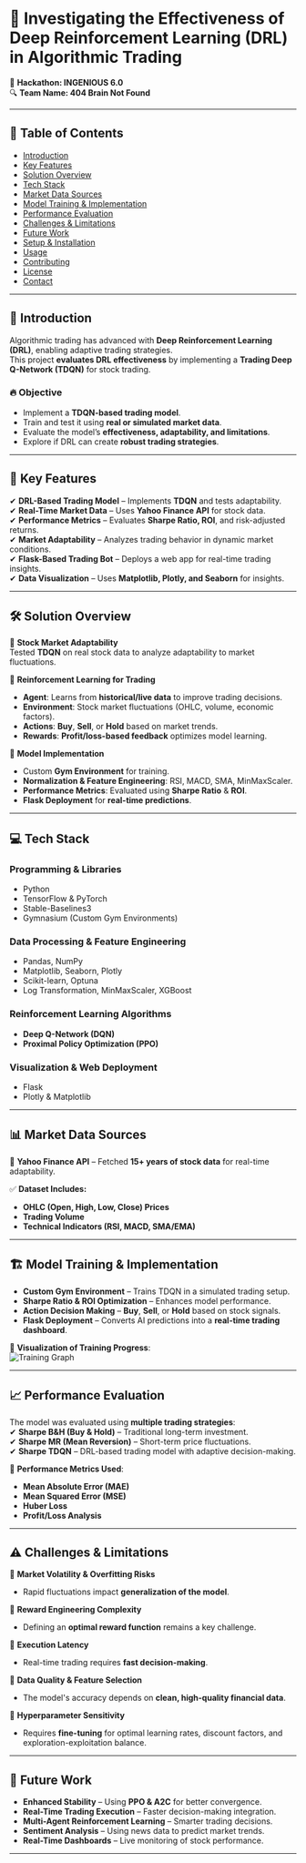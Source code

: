 # 🚀 Investigating the Effectiveness of Deep Reinforcement Learning (DRL) in Algorithmic Trading  
📌 **Hackathon: INGENIOUS 6.0**  
🔍 **Team Name: 404 Brain Not Found**  

---

## 📖 Table of Contents
- [Introduction](#introduction)
- [Key Features](#key-features)
- [Solution Overview](#solution-overview)
- [Tech Stack](#tech-stack)
- [Market Data Sources](#market-data-sources)
- [Model Training & Implementation](#model-training--implementation)
- [Performance Evaluation](#performance-evaluation)
- [Challenges & Limitations](#challenges--limitations)
- [Future Work](#future-work)
- [Setup & Installation](#setup--installation)
- [Usage](#usage)
- [Contributing](#contributing)
- [License](#license)
- [Contact](#contact)

---

## 📌 Introduction
Algorithmic trading has advanced with **Deep Reinforcement Learning (DRL)**, enabling adaptive trading strategies.  
This project **evaluates DRL effectiveness** by implementing a **Trading Deep Q-Network (TDQN)** for stock trading.  

### 🔥 Objective
- Implement a **TDQN-based trading model**.
- Train and test it using **real or simulated market data**.
- Evaluate the model’s **effectiveness, adaptability, and limitations**.
- Explore if DRL can create **robust trading strategies**.

---

## 🌟 Key Features
✔ **DRL-Based Trading Model** – Implements **TDQN** and tests adaptability.  
✔ **Real-Time Market Data** – Uses **Yahoo Finance API** for stock data.  
✔ **Performance Metrics** – Evaluates **Sharpe Ratio, ROI**, and risk-adjusted returns.  
✔ **Market Adaptability** – Analyzes trading behavior in dynamic market conditions.  
✔ **Flask-Based Trading Bot** – Deploys a web app for real-time trading insights.  
✔ **Data Visualization** – Uses **Matplotlib, Plotly, and Seaborn** for insights.  

---

## 🛠 Solution Overview
🔹 **Stock Market Adaptability**  
Tested **TDQN** on real stock data to analyze adaptability to market fluctuations.  

🔹 **Reinforcement Learning for Trading**  
- **Agent**: Learns from **historical/live data** to improve trading decisions.  
- **Environment**: Stock market fluctuations (OHLC, volume, economic factors).  
- **Actions**: **Buy**, **Sell**, or **Hold** based on market trends.  
- **Rewards**: **Profit/loss-based feedback** optimizes model learning.  

🔹 **Model Implementation**  
- Custom **Gym Environment** for training.  
- **Normalization & Feature Engineering**: RSI, MACD, SMA, MinMaxScaler.  
- **Performance Metrics**: Evaluated using **Sharpe Ratio** & **ROI**.  
- **Flask Deployment** for **real-time predictions**.

---

## 💻 Tech Stack

### **Programming & Libraries**
- Python  
- TensorFlow & PyTorch  
- Stable-Baselines3  
- Gymnasium (Custom Gym Environments)  

### **Data Processing & Feature Engineering**
- Pandas, NumPy  
- Matplotlib, Seaborn, Plotly  
- Scikit-learn, Optuna  
- Log Transformation, MinMaxScaler, XGBoost  

### **Reinforcement Learning Algorithms**
- **Deep Q-Network (DQN)**  
- **Proximal Policy Optimization (PPO)**  

### **Visualization & Web Deployment**
- Flask  
- Plotly & Matplotlib  

---

## 📊 Market Data Sources
📡 **Yahoo Finance API** – Fetched **15+ years of stock data** for real-time adaptability.  

✅ **Dataset Includes:**  
- **OHLC (Open, High, Low, Close) Prices**  
- **Trading Volume**  
- **Technical Indicators (RSI, MACD, SMA/EMA)**  

---

## 🏗 Model Training & Implementation
- **Custom Gym Environment** – Trains TDQN in a simulated trading setup.  
- **Sharpe Ratio & ROI Optimization** – Enhances model performance.  
- **Action Decision Making** – **Buy**, **Sell**, or **Hold** based on stock signals.  
- **Flask Deployment** – Converts AI predictions into a **real-time trading dashboard**.  

📌 **Visualization of Training Progress**:  
![Training Graph](https://github.com/username/repository/blob/main/screenshots/training_graph.png)

---

## 📈 Performance Evaluation
The model was evaluated using **multiple trading strategies**:  
✔ **Sharpe B&H (Buy & Hold)** – Traditional long-term investment.  
✔ **Sharpe MR (Mean Reversion)** – Short-term price fluctuations.  
✔ **Sharpe TDQN** – DRL-based trading model with adaptive decision-making.  

🔹 **Performance Metrics Used**:
- **Mean Absolute Error (MAE)**
- **Mean Squared Error (MSE)**
- **Huber Loss**
- **Profit/Loss Analysis**

---

## ⚠ Challenges & Limitations
🚨 **Market Volatility & Overfitting Risks**  
- Rapid fluctuations impact **generalization of the model**.  

🚨 **Reward Engineering Complexity**  
- Defining an **optimal reward function** remains a key challenge.  

🚨 **Execution Latency**  
- Real-time trading requires **fast decision-making**.  

🚨 **Data Quality & Feature Selection**  
- The model's accuracy depends on **clean, high-quality financial data**.  

🚨 **Hyperparameter Sensitivity**  
- Requires **fine-tuning** for optimal learning rates, discount factors, and exploration-exploitation balance.

---

## 🚀 Future Work
- **Enhanced Stability** – Using **PPO & A2C** for better convergence.  
- **Real-Time Trading Execution** – Faster decision-making integration.  
- **Multi-Agent Reinforcement Learning** – Smarter trading decisions.  
- **Sentiment Analysis** – Using news data to predict market trends.  
- **Real-Time Dashboards** – Live monitoring of stock performance.  

---
